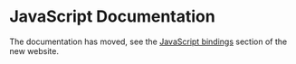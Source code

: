 # JavaScript Documentation

The documentation has moved, see the [JavaScript bindings](https://securityresearch.google/magika/cli-and-bindings/js/) section of the new website.

